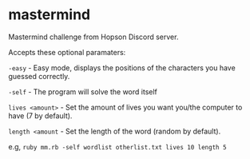 # mastermind
Mastermind challenge from Hopson Discord server.

Accepts these optional paramaters:

`-easy` - Easy mode, displays the positions of the characters you have guessed correctly.

`-self` - The program will solve the word itself 

`lives <amount>` - Set the amount of lives you want you/the computer to have (7 by default).

`length <amount` - Set the length of the word (random by default).

e.g, `ruby mm.rb -self wordlist otherlist.txt lives 10 length 5`
